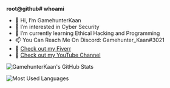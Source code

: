 **root@github# whoami**
- 👋 Hi, I’m GamehunterKaan
- 👀 I’m interested in Cyber Security
- 🌱 I’m currently learning Ethical Hacking and Programming
- 📫 You Can Reach Me On Discord:  Gamehunter_Kaan#3021
- 💪 [Check out my Fiverr](https://www.fiverr.com/kaangultekin)
- 🎥 [Check out my YouTube Channel](https://www.youtube.com/c/GamehunterKaan)

![GamehunterKaan's GitHub Stats](https://github-readme-stats.vercel.app/api?username=GamehunterKaan&show_icons=true&theme=dark)

![Most Used Languages](https://github-readme-stats.vercel.app/api/top-langs/?username=GamehunterKaan&hide=c&text_color=c9cacc&icon_color=2bbc8a&bg_color=1d1f21&langs_count=4)
